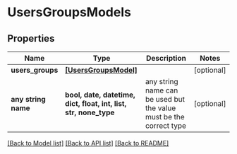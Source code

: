 # UsersGroupsModels


## Properties
Name | Type | Description | Notes
------------ | ------------- | ------------- | -------------
**users_groups** | [**[UsersGroupsModel]**](UsersGroupsModel.md) |  | [optional] 
**any string name** | **bool, date, datetime, dict, float, int, list, str, none_type** | any string name can be used but the value must be the correct type | [optional]

[[Back to Model list]](../README.md#documentation-for-models) [[Back to API list]](../README.md#documentation-for-api-endpoints) [[Back to README]](../README.md)


